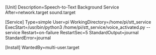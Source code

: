 [Unit]
Description=Speech-to-Text Background Service
After=network.target sound.target

[Service]
Type=simple
User=pi
WorkingDirectory=/home/pi/stt_service
ExecStart=/usr/bin/python3 /home/pi/stt_service/voice_activated.py --service
Restart=on-failure
RestartSec=5
StandardOutput=journal
StandardError=journal

[Install]
WantedBy=multi-user.target
